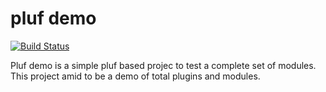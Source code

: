 # pluf demo

[![Build Status](https://travis-ci.org/pluf/demo.svg?branch=master)](https://travis-ci.org/pluf/demo)

Pluf demo is a simple pluf based projec to test a complete set of modules. This project amid to be
a demo of total plugins and modules.
